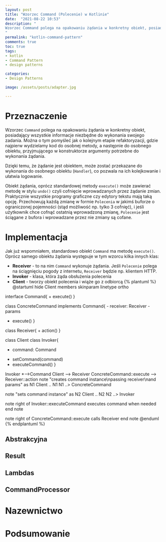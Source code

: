 ```yaml
---
layout: post 
title: "Wzorzec Command (Polecenie) w Kotlinie"
date:  "2021-08-22 10:53"
description: "
Wzorzec Command polega na opakowaniu żądania w konkretny obiekt, posiadający wszystkie informacje niezbędne do wykonania swojego zadania. Można o tym pomyśleć jak o kolejnym etapie refaktoryzacji, gdzie najpierw wydzielamy kod do osobnej metody, a następnie do osobnego obiektu, przyjmującego w konstruktorze argumenty potrzebne do wykonania żądania.
"
permalink: "kotlin-command-pattern"
comments: true 
toc: true 
tags:
- kotlin
- Command Pattern
- design patterns

categories:
- Design Patterns

image: /assets/posts/adapter.jpg

---
```

# Przeznaczenie
Wzorzec `Command` polega na opakowaniu żądania w konkretny obiekt, posiadający wszystkie informacje niezbędne do wykonania swojego zadania. Można o tym pomyśleć jak o kolejnym etapie refaktoryzacji, gdzie najpierw wydzielamy kod do osobnej metody, a następnie do osobnego obiektu, przyjmującego w konstruktorze argumenty potrzebne do wykonania żądania.

Dzięki temu, że żądanie jest obiektem, może zostać przekazane do wykonania do osobnego obiektu (`Handler`), co pozwala na ich kolejkowanie i ułatwia logowanie.

Obiekt żądania, oprócz standardowej metody `execute()` może zawierać metodę w stylu `undo()` czyli cofnięcie wprowadzanych przez żądanie zmian. Praktycznie wszystkie programy graficzne czy edytory tekstu mają taką opcję. Przechowują każdą zmianę w formie `Polecenia` w jakimś buforze o ograniczonej pojemności (stąd możliwość np. tylko 3 cofnięć), i jeśli użytkownik chce cofnąć ostatnią wprowadzoną zmianę, `Polecenie` jest ściągane z bufora i wprowadzane przez nie zmiany są cofane.

# Implementacja

[comment]: <> (są w sumie 2 warianty, z handlerem lub bez i je powinienem tu opisać)
Jak już wspomniałem, standardowo obiekt `Command` ma metodę `execute()`. Oprócz samego obiektu żądania występuje w tym wzorcu kilka innych klas:
- **Receiver** - to na nim `Command` wykonuje żądania. Jeśli `Polecenie` polega na ściągnięciu pogody z internetu, `Receiver` będzie np. klientem HTTP.
- **Invoker** - klasa, która żąda obsłużenia polecenia
- **Client** - tworzy obiekt polecenia i wiąże go z odbiorcą
{% plantuml %}
@startuml
hide Client members
  skinparam linetype ortho

interface Command{
	+ execute()
}

class ConcreteCommand implements Command{
	- receiver: Receiver
	- params
+ execute()
}

class Receiver{
	+ action()
}

class Client
class Invoker{
- command: Command
+ setCommand(command)
+ executeCommand()
}

Invoker *-->Command
Client --> Receiver
ConcreteCommand::execute --> Receiver::action
note "creates command instance\npassing receiver\nand params" as N1
Client .. N1
N1 ..> ConcreteCommand

note "sets command instance" as N2
Client .. N2
N2 ..> Invoker

note right of Invoker::executeCommand
	executes command 
	when needed
end note

note right of ConcreteCommand::execute
	calls Receiver
end note
@enduml
{% endplantuml %}

## Abstrakcyjna

## Result

## Lambdas

## CommandProcessor

# Nazewnictwo

# Podsumowanie